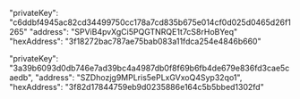 "privateKey": "c6ddbf4945ac82cd34499750cc178a7cd835b675e014cf0d025d0465d26f1265"
"address": "SPViB4pvXgCi5PQGTNRQE1t7cS8rHoBYeq"
"hexAddress": "3f18272bac787ae75bab083a11fdca254e4846b660"

"privateKey": "3a39b6093d0db746e7ad39bc4a4987db0f8f69b6fb4de679e836fd3cae5caedb",
"address": "SZDhozjg9MPLris5ePLxGVxoQ4Syp32qo1",
"hexAddress": "3f82d17844759eb9d0235886e164c5b5bbed1302fd"